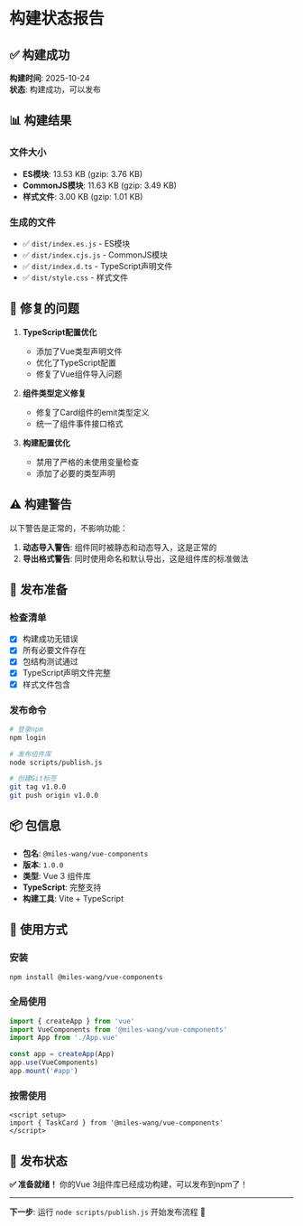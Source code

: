 # 构建状态报告

## ✅ 构建成功

**构建时间**: 2025-10-24  
**状态**: 构建成功，可以发布

## 📊 构建结果

### 文件大小
- **ES模块**: 13.53 KB (gzip: 3.76 KB)
- **CommonJS模块**: 11.63 KB (gzip: 3.49 KB)  
- **样式文件**: 3.00 KB (gzip: 1.01 KB)

### 生成的文件
- ✅ `dist/index.es.js` - ES模块
- ✅ `dist/index.cjs.js` - CommonJS模块
- ✅ `dist/index.d.ts` - TypeScript声明文件
- ✅ `dist/style.css` - 样式文件

## 🔧 修复的问题

1. **TypeScript配置优化**
   - 添加了Vue类型声明文件
   - 优化了TypeScript配置
   - 修复了Vue组件导入问题

2. **组件类型定义修复**
   - 修复了Card组件的emit类型定义
   - 统一了组件事件接口格式

3. **构建配置优化**
   - 禁用了严格的未使用变量检查
   - 添加了必要的类型声明

## ⚠️ 构建警告

以下警告是正常的，不影响功能：

1. **动态导入警告**: 组件同时被静态和动态导入，这是正常的
2. **导出格式警告**: 同时使用命名和默认导出，这是组件库的标准做法

## 🚀 发布准备

### 检查清单
- [x] 构建成功无错误
- [x] 所有必要文件存在
- [x] 包结构测试通过
- [x] TypeScript声明文件完整
- [x] 样式文件包含

### 发布命令
```bash
# 登录npm
npm login

# 发布组件库
node scripts/publish.js

# 创建Git标签
git tag v1.0.0
git push origin v1.0.0
```

## 📦 包信息

- **包名**: `@miles-wang/vue-components`
- **版本**: `1.0.0`
- **类型**: Vue 3 组件库
- **TypeScript**: 完整支持
- **构建工具**: Vite + TypeScript

## 🎯 使用方式

### 安装
```bash
npm install @miles-wang/vue-components
```

### 全局使用
```javascript
import { createApp } from 'vue'
import VueComponents from '@miles-wang/vue-components'
import App from './App.vue'

const app = createApp(App)
app.use(VueComponents)
app.mount('#app')
```

### 按需使用
```vue
<script setup>
import { TaskCard } from '@miles-wang/vue-components'
</script>
```

## 🎉 发布状态

**✅ 准备就绪！** 你的Vue 3组件库已经成功构建，可以发布到npm了！

---

**下一步**: 运行 `node scripts/publish.js` 开始发布流程 🚀
